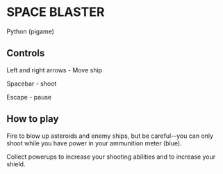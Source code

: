 # SPACE BLASTER

Python (pigame)

## Controls

Left and right arrows - Move ship

Spacebar - shoot

Escape - pause

## How to play

Fire to blow up asteroids and enemy ships, but be careful--you can only shoot while you have power in your ammunition meter (blue).

Collect powerups to increase your shooting abilities and to increase your shield.

